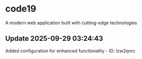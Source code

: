 # code19
A modern web application built with cutting-edge technologies

## Update 2025-09-29 03:24:43
Added configuration for enhanced functionality - ID: lzw2qnrc


